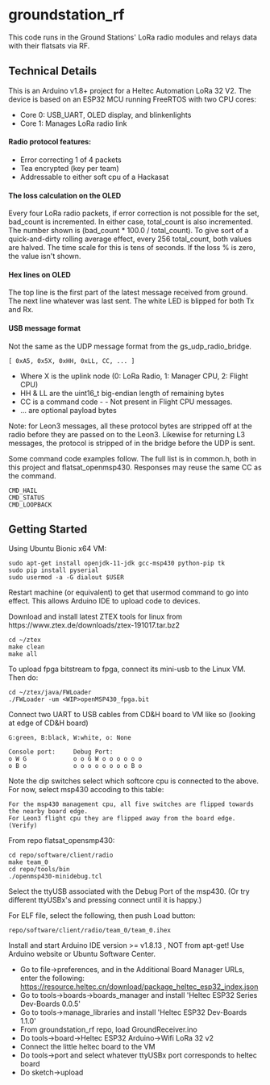 # groundstation_rf

<p>This code runs in the Ground Stations' LoRa radio modules and relays data 
with their flatsats via RF.</p>

## Technical Details

<p>This is an Arduino v1.8+ project for a Heltec Automation LoRa 32 V2. The device is based on an ESP32 MCU running FreeRTOS with two CPU cores:</p>

- Core 0: USB_UART, OLED display, and blinkenlights
- Core 1: Manages LoRa radio link

#### Radio protocol features:

- Error correcting 1 of 4 packets
- Tea encrypted (key per team)
- Addressable to either soft cpu of a Hackasat

#### The loss calculation on the OLED

<p>Every four LoRa radio packets, if error correction is not possible for the set, bad_count is incremented. In either case, total_count is also incremented. The number shown is (bad_count * 100.0 / total_count).  To give sort of a quick-and-dirty rolling average effect, every 256 total_count, both values are halved. The time scale for this is tens of seconds. If the loss % is zero, the value isn't shown.</p>

#### Hex lines on OLED

<p>The top line is the first part of the latest message received from ground. The next line whatever was last sent. The white LED is blipped for both Tx and Rx.</p>

#### USB message format

<p>Not the same as the UDP message format from the gs_udp_radio_bridge.</p>

    [ 0xA5, 0x5X, 0xHH, 0xLL, CC, ... ]

- Where X is the uplink node (0: LoRa Radio, 1: Manager CPU, 2: Flight CPU)
- HH & LL are the uint16_t big-endian length of remaining bytes
- CC is a command code - - Not present in Flight CPU messages.
- ... are optional payload bytes

<p>Note: for Leon3 messages, all these protocol bytes are stripped off at the radio before they are passed on to the Leon3. Likewise for returning L3 messages, the protocol is stripped of in the bridge before the UDP is sent.</p>

<p>Some command code examples follow. The full list is in common.h, both in this project and flatsat_openmsp430. Responses may reuse the same CC as the command. </p> 

    CMD_HAIL
    CMD_STATUS
    CMD_LOOPBACK

## Getting Started

<p>Using Ubuntu Bionic x64 VM:</p>

    sudo apt-get install openjdk-11-jdk gcc-msp430 python-pip tk
    sudo pip install pyserial
    sudo usermod -a -G dialout $USER  

<p>Restart machine (or equivalent) to get that usermod command to go into effect. This allows Arduino IDE to upload code to devices.</p>

<p>Download and install latest ZTEX tools for linux from https://www.ztex.de/downloads/ztex-191017.tar.bz2</p>

    cd ~/ztex
    make clean
    make all

<p>To upload fpga bitstream to fpga, connect its mini-usb to the Linux VM. Then do:</p>

    cd ~/ztex/java/FWLoader    
    ./FWLoader -um <WIP>openMSP430_fpga.bit

<p>Connect two UART to USB cables from CD&H board to VM like so (looking at edge of CD&H board)</p>

    G:green, B:black, W:white, o: None
     
    Console port:     Debug Port:
    o W G             o o G W o o o o o o
    o B o             o o o o o o o o B o

<p>Note the dip switches select which softcore cpu is connected to the above. For now, select msp430 accoding to this table:</p>

    For the msp430 management cpu, all five switches are flipped towards the nearby board edge.
    For Leon3 flight cpu they are flipped away from the board edge. (Verify)

<p>From repo flatsat_opensmp430:</p>

    cd repo/software/client/radio
    make team_0
    cd repo/tools/bin
    ./openmsp430-minidebug.tcl

<p>Select the ttyUSB associated with the Debug Port of the msp430. (Or try different ttyUSBx's and pressing connect until it is happy.)</p>

<p>For ELF file, select the following, then push Load button:</p>

    repo/software/client/radio/team_0/team_0.ihex

<p>Install and start Arduino IDE version >= v1.8.13 , NOT from apt-get! Use Arduino website or Ubuntu Software Center.</p>

- Go to file->preferences, and in the Additional Board Manager URLs, enter the following: https://resource.heltec.cn/download/package_heltec_esp32_index.json
- Go to tools->boards->boards_manager and install 'Heltec ESP32 Series Dev-Boards 0.0.5'
- Go to tools->manage_libraries and install 'Heltec ESP32 Dev-Boards 1.1.0'
- From groundstation_rf repo, load GroundReceiver.ino
- Do tools->board->Heltec ESP32 Arduino->Wifi LoRa 32 v2
- Connect the little heltec board to the VM
- Do tools->port and select whatever ttyUSBx port corresponds to heltec board
- Do sketch->upload

